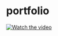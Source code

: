 # portfolio

[![Watch the video](https://i.stack.imgur.com/Vp2cE.png)](https://youtu.be/vt5fpE0bzSY)
